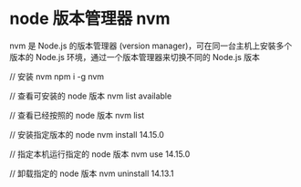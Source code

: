 # node 版本管理器 nvm

nvm 是 Node.js 的版本管理器 (version manager)，可在同一台主机上安裝多个版本的 Node.js 环境，通过一个版本管理器来切换不同的 Node.js 版本

// 安装 nvm
npm i -g nvm

// 查看可安装的 node 版本
nvm list available

// 查看已经按照的 node 版本
nvm list

// 安装指定版本的 node
nvm install 14.15.0

// 指定本机运行指定的 node 版本
nvm use 14.15.0

// 卸载指定的 node 版本
nvm uninstall 14.13.1
